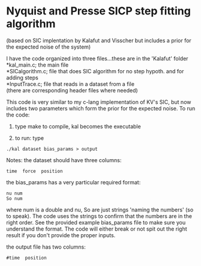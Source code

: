 # Nyquist and Presse SICP step fitting algorithm
(based on SIC implentation by Kalafut and Visscher but includes a prior for the expected noise of the system)

I have the code organized into three files...these are in the 'Kalafut' folder  
*kal_main.c;       the main file   
*SICalgorithm.c;   file that does SIC algorithm for no step hypoth. and for adding steps  
*InputTrace.c;     file that reads in a dataset from a file  
(there are corresponding header files where needed)  

This code is very similar to my c-lang implementation of KV's SIC, but now includes two parameters which form the prior for the expected noise.
To run the code:  
1) type make to compile, kal becomes the executable  
       
2) to run: type
```
./kal dataset bias_params > output
```  
    
Notes: the dataset should have three columns:  
```
time  force  position  
```
the bias_params has a very particular required format:
```
nu num
So num
``` 
where num is a double and nu, So are just strings 'naming the numbers' (so to speak). The code uses the strings to confirm that the numbers are in the right order. See the provided example bias_params file to make sure you understand the format. The code will either break or not spit out the right result if you don't provide the proper inputs.
       
the output file has two columns: 
``` 
#time  position  
```